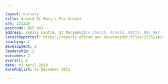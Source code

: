 ```yaml
---

layout: nursery
title: Arnold St Mary's Pre-School
urn: 253228
postcode: NG5 8HJ
address: Family Centre, St Mary&#039;s Church, Arnold, Notts, NG5 8HJ
latestReportUrl: https://reports.ofsted.gov.uk/provider/files/2535114/urn/253228.pdf
teaching: 2
development: 2
leadership: 2
outcomes: 2
overall: 2
date: 01 April 2018 
datePublish: 15 December 2015

---
```

